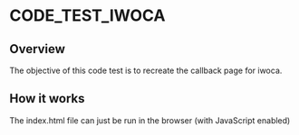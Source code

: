 # CODE_TEST_IWOCA

## Overview
The objective of this code test is to recreate the callback page for iwoca.


## How it works
The index.html file can just be run in the browser (with JavaScript enabled)
